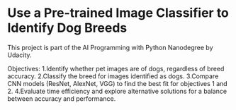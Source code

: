# Use a Pre-trained Image Classifier to Identify Dog Breeds
This project is part of the AI Programming with Python Nanodegree by Udacity.

Objectives:
1.Identify whether pet images are of dogs, regardless of breed accuracy.
2.Classify the breed for images identified as dogs.
3.Compare CNN models (ResNet, AlexNet, VGG) to find the best fit for objectives 1 and 2.
4.Evaluate time efficiency and explore alternative solutions for a balance between accuracy and performance.
